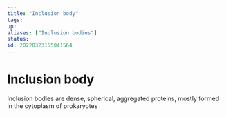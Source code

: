 ```yaml
---
title: "Inclusion body"
tags:
up:
aliases: ["Inclusion bodies"]
status:
id: 20220323155041564
---
```


# Inclusion body

Inclusion bodies are dense, spherical, aggregated proteins, mostly formed in the cytoplasm of prokaryotes